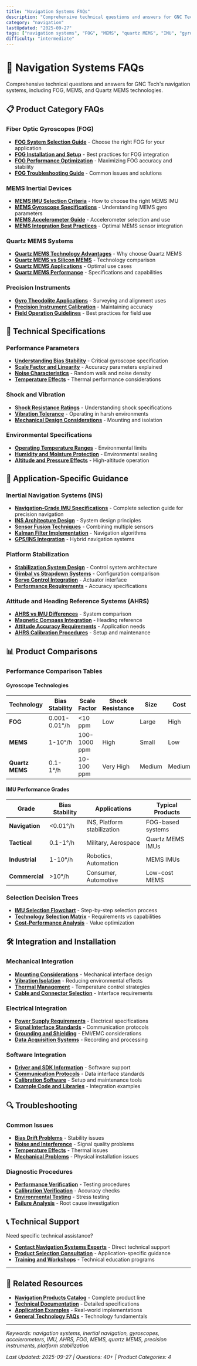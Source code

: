 ```yaml
---
title: "Navigation Systems FAQs"
description: "Comprehensive technical questions and answers for GNC Tech's navigation systems including FOG, MEMS, Quartz MEMS technologies, and precision instruments."
category: "navigation"
lastUpdated: "2025-09-27"
tags: ["navigation systems", "FOG", "MEMS", "quartz MEMS", "IMU", "gyroscopes", "accelerometers"]
difficulty: "intermediate"
---
```


# 🧭 Navigation Systems FAQs

Comprehensive technical questions and answers for GNC Tech's navigation systems, including FOG, MEMS, and Quartz MEMS technologies.

## 📋 Product Category FAQs

### Fiber Optic Gyroscopes (FOG)
- **[FOG System Selection Guide](fog-selection-guide.md)** - Choose the right FOG for your application
- **[FOG Installation and Setup](fog-installation.md)** - Best practices for FOG integration
- **[FOG Performance Optimization](fog-performance.md)** - Maximizing FOG accuracy and stability
- **[FOG Troubleshooting Guide](fog-troubleshooting.md)** - Common issues and solutions

### MEMS Inertial Devices
- **[MEMS IMU Selection Criteria](mems-imu-selection.md)** - How to choose the right MEMS IMU
- **[MEMS Gyroscope Specifications](mems-gyroscope-specs.md)** - Understanding MEMS gyro parameters
- **[MEMS Accelerometer Guide](mems-accelerometer-guide.md)** - Accelerometer selection and use
- **[MEMS Integration Best Practices](mems-integration.md)** - Optimal MEMS sensor integration

### Quartz MEMS Systems
- **[Quartz MEMS Technology Advantages](quartz-mems-advantages.md)** - Why choose Quartz MEMS
- **[Quartz MEMS vs Silicon MEMS](quartz-vs-silicon-mems.md)** - Technology comparison
- **[Quartz MEMS Applications](quartz-mems-applications.md)** - Optimal use cases
- **[Quartz MEMS Performance](quartz-mems-performance.md)** - Specifications and capabilities

### Precision Instruments
- **[Gyro Theodolite Applications](gyro-theodolite-applications.md)** - Surveying and alignment uses
- **[Precision Instrument Calibration](precision-calibration.md)** - Maintaining accuracy
- **[Field Operation Guidelines](field-operation.md)** - Best practices for field use

## 🔧 Technical Specifications

### Performance Parameters
- **[Understanding Bias Stability](bias-stability-explained.md)** - Critical gyroscope specification
- **[Scale Factor and Linearity](scale-factor-guide.md)** - Accuracy parameters explained
- **[Noise Characteristics](noise-characteristics.md)** - Random walk and noise density
- **[Temperature Effects](temperature-effects.md)** - Thermal performance considerations

### Shock and Vibration
- **[Shock Resistance Ratings](shock-resistance-guide.md)** - Understanding shock specifications
- **[Vibration Tolerance](vibration-tolerance.md)** - Operating in harsh environments
- **[Mechanical Design Considerations](mechanical-design.md)** - Mounting and isolation

### Environmental Specifications
- **[Operating Temperature Ranges](temperature-ranges.md)** - Environmental limits
- **[Humidity and Moisture Protection](humidity-protection.md)** - Environmental sealing
- **[Altitude and Pressure Effects](altitude-effects.md)** - High-altitude operation

## 🎯 Application-Specific Guidance

### Inertial Navigation Systems (INS)
- **[Navigation-Grade IMU Specifications](navigation-grade-imu-specifications.md)** - Complete selection guide for precision navigation
- **[INS Architecture Design](ins-architecture.md)** - System design principles
- **[Sensor Fusion Techniques](sensor-fusion.md)** - Combining multiple sensors
- **[Kalman Filter Implementation](kalman-filter.md)** - Navigation algorithms
- **[GPS/INS Integration](gps-ins-integration.md)** - Hybrid navigation systems

### Platform Stabilization
- **[Stabilization System Design](stabilization-design.md)** - Control system architecture
- **[Gimbal vs Strapdown Systems](gimbal-vs-strapdown.md)** - Configuration comparison
- **[Servo Control Integration](servo-control.md)** - Actuator interface
- **[Performance Requirements](stabilization-performance.md)** - Accuracy specifications

### Attitude and Heading Reference Systems (AHRS)
- **[AHRS vs IMU Differences](ahrs-vs-imu.md)** - System comparison
- **[Magnetic Compass Integration](magnetic-compass.md)** - Heading reference
- **[Attitude Accuracy Requirements](attitude-accuracy.md)** - Application needs
- **[AHRS Calibration Procedures](ahrs-calibration.md)** - Setup and maintenance

## 📊 Product Comparisons

### Performance Comparison Tables

#### Gyroscope Technologies
| Technology | Bias Stability | Scale Factor | Shock Resistance | Size | Cost |
|------------|----------------|--------------|------------------|------|------|
| **FOG** | 0.001-0.01°/h | <10 ppm | Low | Large | High |
| **MEMS** | 1-10°/h | 100-1000 ppm | High | Small | Low |
| **Quartz MEMS** | 0.1-1°/h | 10-100 ppm | Very High | Medium | Medium |

#### IMU Performance Grades
| Grade | Bias Stability | Applications | Typical Products |
|-------|----------------|--------------|------------------|
| **Navigation** | <0.01°/h | INS, Platform stabilization | FOG-based systems |
| **Tactical** | 0.1-1°/h | Military, Aerospace | Quartz MEMS IMUs |
| **Industrial** | 1-10°/h | Robotics, Automation | MEMS IMUs |
| **Commercial** | >10°/h | Consumer, Automotive | Low-cost MEMS |

### Selection Decision Trees
- **[IMU Selection Flowchart](imu-selection-flowchart.md)** - Step-by-step selection process
- **[Technology Selection Matrix](technology-selection-matrix.md)** - Requirements vs capabilities
- **[Cost-Performance Analysis](cost-performance-analysis.md)** - Value optimization

## 🛠️ Integration and Installation

### Mechanical Integration
- **[Mounting Considerations](mounting-considerations.md)** - Mechanical interface design
- **[Vibration Isolation](vibration-isolation.md)** - Reducing environmental effects
- **[Thermal Management](thermal-management.md)** - Temperature control strategies
- **[Cable and Connector Selection](cable-connector-guide.md)** - Interface requirements

### Electrical Integration
- **[Power Supply Requirements](power-requirements.md)** - Electrical specifications
- **[Signal Interface Standards](signal-interfaces.md)** - Communication protocols
- **[Grounding and Shielding](grounding-shielding.md)** - EMI/EMC considerations
- **[Data Acquisition Systems](data-acquisition.md)** - Recording and processing

### Software Integration
- **[Driver and SDK Information](software-drivers.md)** - Software support
- **[Communication Protocols](communication-protocols.md)** - Data interface standards
- **[Calibration Software](calibration-software.md)** - Setup and maintenance tools
- **[Example Code and Libraries](example-code.md)** - Integration examples

## 🔍 Troubleshooting

### Common Issues
- **[Bias Drift Problems](bias-drift-troubleshooting.md)** - Stability issues
- **[Noise and Interference](noise-troubleshooting.md)** - Signal quality problems
- **[Temperature Effects](temperature-troubleshooting.md)** - Thermal issues
- **[Mechanical Problems](mechanical-troubleshooting.md)** - Physical installation issues

### Diagnostic Procedures
- **[Performance Verification](performance-verification.md)** - Testing procedures
- **[Calibration Verification](calibration-verification.md)** - Accuracy checks
- **[Environmental Testing](environmental-testing.md)** - Stress testing
- **[Failure Analysis](failure-analysis.md)** - Root cause investigation

## 📞 Technical Support

Need specific technical assistance?

- **[Contact Navigation Systems Experts](https://www.gnc-tech.com/contact?dept=navigation)** - Direct technical support
- **[Product Selection Consultation](https://www.gnc-tech.com/consultation)** - Application-specific guidance
- **[Training and Workshops](https://www.gnc-tech.com/training)** - Technical education programs

---

## 🔗 Related Resources

- **[Navigation Products Catalog](../../products/navigation-systems/README.md)** - Complete product line
- **[Technical Documentation](../../resources/README.md)** - Detailed specifications
- **[Application Examples](../applications/README.md)** - Real-world implementations
- **[General Technology FAQs](../general/README.md)** - Technology fundamentals

---

*Keywords: navigation systems, inertial navigation, gyroscopes, accelerometers, IMU, AHRS, FOG, MEMS, quartz MEMS, precision instruments, platform stabilization*

*Last Updated: 2025-09-27 | Questions: 40+ | Product Categories: 4*
